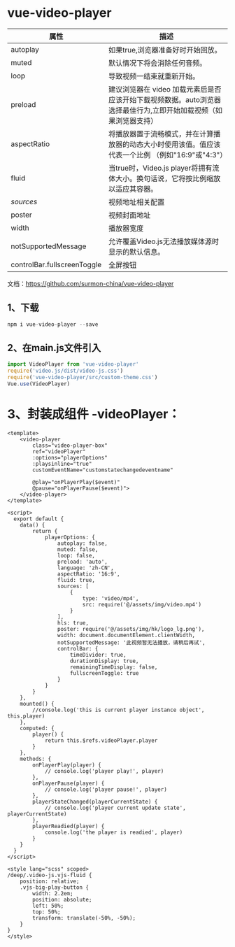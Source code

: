 # vue-video-player

| 属性 | 描述 |
| ------ | ------ |
| autoplay | 如果true,浏览器准备好时开始回放。 |
| muted | 默认情况下将会消除任何音频。 |
| loop | 导致视频一结束就重新开始。 |
| preload | 建议浏览器在 video 加载元素后是否应该开始下载视频数据。auto浏览器选择最佳行为,立即开始加载视频（如果浏览器支持） |
| aspectRatio |  将播放器置于流畅模式，并在计算播放器的动态大小时使用该值。值应该代表一个比例 （例如"16:9"或"4:3"） |
| fluid | 当true时，Video.js player将拥有流体大小。换句话说，它将按比例缩放以适应其容器。 |
| *sources* | 视频地址相关配置 |
| poster | 视频封面地址 |
| width | 播放器宽度 |
| notSupportedMessage |  允许覆盖Video.js无法播放媒体源时显示的默认信息。 |
| controlBar.fullscreenToggle | 全屏按钮 |

文档：https://github.com/surmon-china/vue-video-player

## 1、下载

```js
npm i vue-video-player --save
```

## 2、在main.js文件引入

```js
import VideoPlayer from 'vue-video-player'
require('video.js/dist/video-js.css')
require('vue-video-player/src/custom-theme.css')
Vue.use(VideoPlayer)
```

# 3、封装成组件 -videoPlayer：

```vue
<template>
    <video-player  
        class="video-player-box"
        ref="videoPlayer"
        :options="playerOptions"
        :playsinline="true"
        customEventName="customstatechangedeventname"

        @play="onPlayerPlay($event)"
        @pause="onPlayerPause($event)">
    </video-player>
</template>

<script>
  export default {
    data() {
        return {
            playerOptions: {
                autoplay: false, 
                muted: false, 
                loop: false, 
                preload: 'auto', 
                language: 'zh-CN',
                aspectRatio: '16:9', 
                fluid: true, 
                sources: [
                    {
                        type: 'video/mp4', 
                        src: require('@/assets/img/video.mp4')
                    }
                ],
                hls: true,
                poster: require('@/assets/img/hk/logo_lg.png'), 
                width: document.documentElement.clientWidth, 
                notSupportedMessage: '此视频暂无法播放，请稍后再试',
                controlBar: {
                    timeDivider: true,
                    durationDisplay: true,
                    remainingTimeDisplay: false,
                    fullscreenToggle: true 
                }
            }
        }
    },
    mounted() {
        //console.log('this is current player instance object', this.player)
    },
    computed: {
        player() {
            return this.$refs.videoPlayer.player
        }
    },
    methods: {
        onPlayerPlay(player) {
            // console.log('player play!', player)
        },
        onPlayerPause(player) {
            // console.log('player pause!', player)
        },
        playerStateChanged(playerCurrentState) {
            // console.log('player current update state', playerCurrentState)
        },
        playerReadied(player) {
            console.log('the player is readied', player)
        }
    }
  }
</script>

<style lang="scss" scoped>
/deep/.video-js.vjs-fluid {
    position: relative;
    .vjs-big-play-button {
        width: 2.2em;
        position: absolute;
        left: 50%;
        top: 50%;
        transform: translate(-50%, -50%);
    }
}
</style>
```